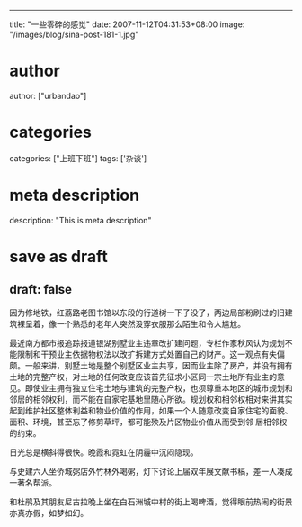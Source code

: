 
---
title: "一些零碎的感觉"
date: 2007-11-12T04:31:53+08:00
image: "/images/blog/sina-post-181-1.jpg"
# author
author: ["urbandao"]
# categories
categories: ["上班下班"]
tags: ['杂谈']
# meta description
description: "This is meta description"
# save as draft
draft: false
---

因为修地铁，红荔路老图书馆以东段的行道树一下子没了，两边局部粉刷过的旧建筑裸呈着，像一个熟悉的老年人突然没穿衣服那么陌生和令人尴尬。

最近南方都市报追踪报道银湖别墅业主违章改扩建问题，专栏作家秋风认为规划不能限制和干预业主依据物权法以改扩拆建方式处置自己的财产。这一观点有失偏颇。一般来讲，别墅土地是整个别墅区业主共享，因而业主除了房产，并没有拥有土地的完整产权，对土地的任何改变应该首先征求小区同一宗土地所有业主的意见。即使业主拥有独立住宅土地与建筑的完整产权，也须尊重本地区的城市规划和邻居的相邻权利，而不能在自家宅基地里随心所欲。规划权和相邻权相对来讲其实起到维护社区整体利益和物业价值的作用，如果一个人随意改变自家住宅的面貌、面积、环境，甚至忘了修剪草坪，都可能殃及片区物业价值从而受到邻
居相邻权的约束。

日光总是横斜得很快。晚霞和霓虹在阴霾中沉闷隐现。

与史建六人坐侨城粥店外竹林外喝粥，灯下讨论上届双年展文献书稿，差一人凑成一著名帮派。

和杜鹃及其朋友尼古拉晚上坐在白石洲城中村的街上喝啤酒，觉得眼前热闹的街景亦真亦假，如梦如幻。
